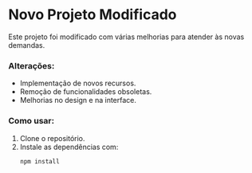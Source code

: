 # Novo Projeto Modificado

Este projeto foi modificado com várias melhorias para atender às novas demandas.  
### Alterações:
- Implementação de novos recursos.
- Remoção de funcionalidades obsoletas.
- Melhorias no design e na interface.

### Como usar:
1. Clone o repositório.
2. Instale as dependências com:
   ```bash
   npm install
